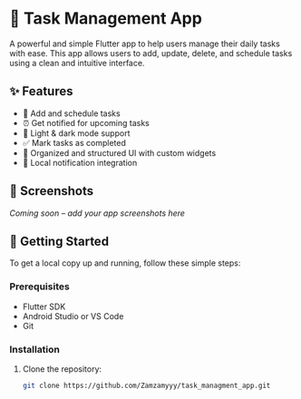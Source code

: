 # 📝 Task Management App

A powerful and simple Flutter app to help users manage their daily tasks with ease. This app allows users to add, update, delete, and schedule tasks using a clean and intuitive interface.

## ✨ Features

- 📅 Add and schedule tasks
- ⏰ Get notified for upcoming tasks
- 🎨 Light & dark mode support
- ✅ Mark tasks as completed
- 📂 Organized and structured UI with custom widgets
- 🔔 Local notification integration

## 📱 Screenshots

*Coming soon – add your app screenshots here*

## 🚀 Getting Started

To get a local copy up and running, follow these simple steps:

### Prerequisites

- Flutter SDK
- Android Studio or VS Code
- Git

### Installation

1. Clone the repository:
   ```bash
   git clone https://github.com/Zamzamyyy/task_managment_app.git
